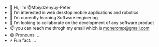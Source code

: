 - 👋 Hi, I’m @Mbiydzenyuy-Peter
- 👀 I’m interested in web desktop mobile applications and robotics
- 🌱 I’m currently learning Software enginering
- 💞️ I’m looking to collaborate on the development of any software product
- 📫 you can reach me throgh my email which is moneromp@gmail.com
- 😄 Pronouns: ...
- ⚡ Fun fact: ...

<!---
Mbiydzenyuy-Peter/Mbiydzenyuy-Peter is a ✨ special ✨ repository because its `README.md` (this file) appears on your GitHub profile.
You can click the Preview link to take a look at your changes.
--->
